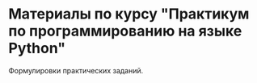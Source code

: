 <h1>Материалы по курсу "Практикум по программированию на языке Python"</h1>

Формулировки практических заданий.